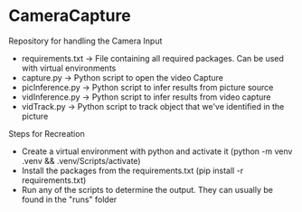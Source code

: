 # CameraCapture

Repository for handling the Camera Input

* requirements.txt -> File containing all required packages. Can be used with virtual environments
* capture.py -> Python script to open the video Capture
* picInference.py -> Python script to infer results from picture source
* vidInference.py -> Python script to infer results from video capture
* vidTrack.py -> Python script to track object that we've identified in the picture

Steps for Recreation

* Create a virtual environment with python and activate it (python -m venv .venv && .venv/Scripts/activate)
* Install the packages from the requirements.txt (pip install -r requirements.txt)
* Run any of the scripts to determine the output. They can usually be found in the "runs" folder